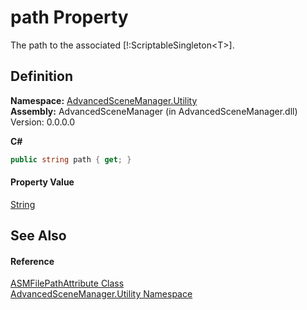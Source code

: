 # path Property


The path to the associated [!:ScriptableSingleton&lt;T&gt;].



## Definition
**Namespace:** <a href="N_AdvancedSceneManager_Utility">AdvancedSceneManager.Utility</a>  
**Assembly:** AdvancedSceneManager (in AdvancedSceneManager.dll) Version: 0.0.0.0

**C#**
``` C#
public string path { get; }
```



#### Property Value
<a href="https://learn.microsoft.com/dotnet/api/system.string" target="_blank" rel="noopener noreferrer">String</a>

## See Also


#### Reference
<a href="T_AdvancedSceneManager_Utility_ASMFilePathAttribute">ASMFilePathAttribute Class</a>  
<a href="N_AdvancedSceneManager_Utility">AdvancedSceneManager.Utility Namespace</a>  
